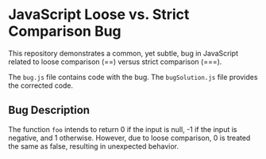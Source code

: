 # JavaScript Loose vs. Strict Comparison Bug

This repository demonstrates a common, yet subtle, bug in JavaScript related to loose comparison (==) versus strict comparison (===).

The `bug.js` file contains code with the bug.  The `bugSolution.js` file provides the corrected code.

## Bug Description
The function `foo` intends to return 0 if the input is null, -1 if the input is negative, and 1 otherwise. However, due to loose comparison, 0 is treated the same as false, resulting in unexpected behavior.